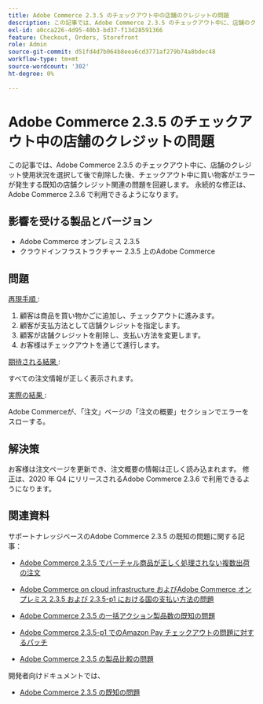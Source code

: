```yaml
---
title: Adobe Commerce 2.3.5 のチェックアウト中の店舗のクレジットの問題
description: この記事では、Adobe Commerce 2.3.5 のチェックアウト中に、店舗のクレジット使用状況を選択して後で削除した後、チェックアウト中に買い物客がエラーが発生する既知の店舗クレジット関連の問題を回避します。 永続的な修正は、Adobe Commerce 2.3.6 で利用できるようになります。
exl-id: a0cca226-4d95-40b3-bd37-f13d28591366
feature: Checkout, Orders, Storefront
role: Admin
source-git-commit: d51fd4d7b064b8eea6cd3771af279b74a8bdec48
workflow-type: tm+mt
source-wordcount: '302'
ht-degree: 0%

---
```


# Adobe Commerce 2.3.5 のチェックアウト中の店舗のクレジットの問題

この記事では、Adobe Commerce 2.3.5 のチェックアウト中に、店舗のクレジット使用状況を選択して後で削除した後、チェックアウト中に買い物客がエラーが発生する既知の店舗クレジット関連の問題を回避します。 永続的な修正は、Adobe Commerce 2.3.6 で利用できるようになります。

## 影響を受ける製品とバージョン

* Adobe Commerce オンプレミス 2.3.5
* クラウドインフラストラクチャー 2.3.5 上のAdobe Commerce

## 問題

<u> 再現手順 </u>:

1. 顧客は商品を買い物かごに追加し、チェックアウトに進みます。
1. 顧客が支払方法として店舗クレジットを指定します。
1. 顧客が店舗クレジットを削除し、支払い方法を変更します。
1. お客様はチェックアウトを通じて進行します。

<u> 期待される結果 </u>:

すべての注文情報が正しく表示されます。

<u> 実際の結果 </u>:

Adobe Commerceが、「注文」ページの「注文の概要」セクションでエラーをスローする。

## 解決策

お客様は注文ページを更新でき、注文概要の情報は正しく読み込まれます。 修正は、2020 年 Q4 にリリースされるAdobe Commerce 2.3.6 で利用できるようになります。

## 関連資料

サポートナレッジベースのAdobe Commerce 2.3.5 の既知の問題に関する記事：

* [Adobe Commerce 2.3.5 でバーチャル商品が正しく処理されない複数出荷の注文](/help/troubleshooting/miscellaneous/magento-2-3-5-known-issue-virtual-product-multi-ship-orders.md)

* [Adobe Commerce on cloud infrastructure およびAdobe Commerce オンプレミス 2.3.5 および 2.3.5-p1 における国の支払い方法の問題](/help/troubleshooting/known-issues-patches-attached/magento-2-3-5-2-3-5-p1-patch-country-payment-issue.md)


* [Adobe Commerce 2.3.5 の一括アクション製品数の既知の問題](/help/troubleshooting/miscellaneous/bulk-action-product-count-known-issue-in-magento-2-3-5.md)

* [Adobe Commerce 2.3.5-p1 でのAmazon Pay チェックアウトの問題に対するパッチ](/help/troubleshooting/payments/patch-for-amazon-pay-checkout-issue-in-magento-2-3-5-p1.md)

* [Adobe Commerce 2.3.5 の製品比較の問題](/help/troubleshooting/storefront/product-comparison-known-issue-in-magento-2-3-5.md)

開発者向けドキュメントでは、

* [Adobe Commerce 2.3.5 の既知の問題 ](https://devdocs.magento.com/guides/v2.3/release-notes/release-notes-2-3-5-commerce.html#known-issues)
